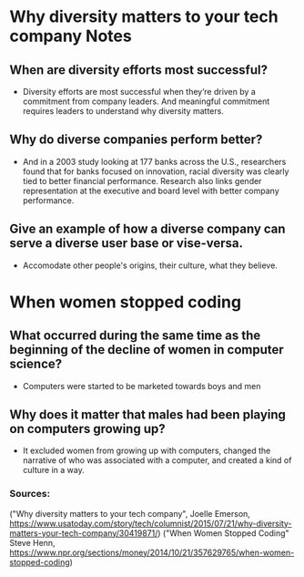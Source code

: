 # Why diversity matters to your tech company Notes
## When are diversity efforts most successful?
- Diversity efforts are most successful when they’re driven by a commitment from company leaders. And meaningful commitment requires leaders to understand why diversity matters.

## Why do diverse companies perform better?
- And in a 2003 study looking at 177 banks across the U.S., researchers found that for banks focused on innovation, racial diversity was clearly tied to better financial performance. Research also links gender representation at the executive and board level with better company performance.  

## Give an example of how a diverse company can serve a diverse user base or vise-versa.
- Accomodate other people's origins, their culture, what they believe.


# When women stopped coding 
##  What occurred during the same time as the beginning of the decline of women in computer science?
- Computers were started to be marketed towards boys and men
##  Why does it matter that males had been playing on computers growing up?
- It excluded women from growing up with computers, changed the narrative of who was associated with a computer, and created a kind of culture in a way. 

### Sources:
("Why diversity matters to your tech company", Joelle Emerson, https://www.usatoday.com/story/tech/columnist/2015/07/21/why-diversity-matters-your-tech-company/30419871/)
("When Women Stopped Coding" Steve Henn, https://www.npr.org/sections/money/2014/10/21/357629765/when-women-stopped-coding)



